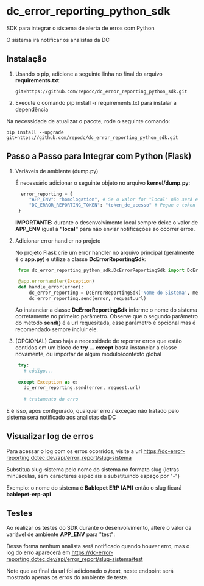 # dc_error_reporting_python_sdk
SDK para integrar o sistema de alerta de erros com Python

O sistema irá notificar os analistas da DC

## Instalação

   1. Usando o pip, adicione a seguinte linha no final do arquivo **requirements.txt**:
      
      ```
      git+https://github.com/repodc/dc_error_reporting_python_sdk.git
      ```
  2. Execute o comando pip install -r requirements.txt para instalar a dependência

  Na necessidade de atualizar o pacote, rode o seguinte comando:
  
  ```
  pip install --upgrade git+https://github.com/repodc/dc_error_reporting_python_sdk.git
  ```
   

## Passo a Passo para Integrar com Python (Flask)

1. Variáveis de ambiente (dump.py)

   É necessário adicionar o seguinte objeto no arquivo **kernel/dump.py**:
   ```python
     error_reporting = {
        "APP_ENV": "homologation", # Se o valor for "local" não será enviado as notificações
        "DC_ERROR_REPORTING_TOKEN": "token_de_acesso" # Pegue o token de acesso com o staff da DC
    }
   ```

   **IMPORTANTE:** durante o desenvolvimento local sempre deixe o valor de **APP_ENV** igual à **"local"** para não enviar notificações ao ocorrer erros.
   

2. Adicionar error handler no projeto

   No projeto Flask crie um error handler no arquivo principal (geralmente é o **app.py**) e utilize a classe **DcErrorReportingSdk**:

   ```python
    from dc_error_reporting_python_sdk.DcErrorReportingSdk import DcErrorReportingSdk
   
    @app.errorhandler(Exception)
    def handle_error(error):
        dc_error_reporting = DcErrorReportingSdk('Nome do Sistema', memory.error_reporting["APP_ENV"], memory.error_reporting["DC_ERROR_REPORTING_TOKEN"])
        dc_error_reporting.send(error, request.url)
   ```

   Ao instanciar a classe **DcErrorReportingSdk** informe o nome do sistema corretamente no primeiro parâmetro.
   Observe que o segundo parâmetro do método **send()** é a url requesitada, esse parâmetro é opcional mas é recomendado sempre incluir ele.

4. (OPCIONAL) Caso haja a necessidade de reportar erros que estão contidos em um bloco de **try ... except** basta instanciar a classe novamente, ou importar de algum modulo/contexto global

   ```python
    try:
      # código...

    except Exception as e:
      dc_error_reporting.send(error, request.url)
    
      # tratamento do erro
   ```


E é isso, após configurado, qualquer erro / exceção não tratado pelo sistema será notificado aos analistas da DC

## Visualizar log de erros

Para acessar o log com os erros ocorridos, visite a url https://dc-error-reporting.dctec.dev/api/error_report/slug-sistema

Substitua slug-sistema pelo nome do sistema no formato slug (letras minúsculas, sem caracteres especiais e substituindo espaço por "-")

Exemplo: o nome do sistema é **Bablepet ERP (API)** então o slug ficará **bablepet-erp-api**

## Testes

Ao realizar os testes do SDK durante o desenvolvimento, altere o valor da variável de ambiente **APP_ENV** para "test":

Dessa forma nenhum analista será notificado quando houver erro, mas o log do erro aparecerá em https://dc-error-reporting.dctec.dev/api/error_report/slug-sistema/test

Note que ao final da url foi adicionado o **/test**, neste endpoint será mostrado apenas os erros do ambiente de teste.
